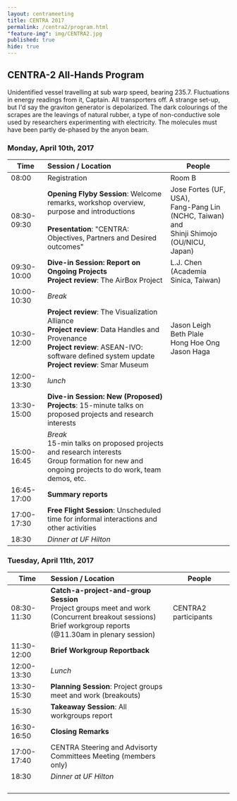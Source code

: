 ```yaml
---
layout: centrameeting
title: CENTRA 2017
permalink: /centra2/program.html
"feature-img": img/CENTRA2.jpg
published: true
hide: true
---
```


## CENTRA-2 All-Hands Program

<p>

</p>

<p>
Unidentified vessel travelling at sub warp speed, bearing 235.7. Fluctuations in energy readings from it, Captain. All transporters off. A strange set-up, but I'd say the graviton generator is depolarized. The dark colourings of the scrapes are the leavings of natural rubber, a type of non-conductive sole used by researchers experimenting with electricity. The molecules must have been partly de-phased by the anyon beam.
</p>

### Monday, April 10th, 2017

| Time | Session / Location | People | 
| ---- | :-------------------------------------------------------|---|
| 08:00 | Registration | Room B | test |
| 08:30-09:30 | **Opening Flyby Session**: Welcome remarks, workshop overview, purpose and introductions <br/> <br />**Presentation**: "CENTRA: Objectives, Partners and Desired outcomes" | Jose Fortes (UF, USA),<br /> Fang-Pang Lin (NCHC, Taiwan) and <br />Shinji Shimojo (OU/NICU, Japan)  | test | 
| 09:30-10:00 | **Dive-in Session: Report on Ongoing Projects** <br /> **Project review**: The AirBox Project  | L.J. Chen (Academia Sinica, Taiwan)  | |
| 10:00-10:30  |*Break*   |   | | 
| 10:30-12:00  |**Project review**: The Visualization Alliance <br /> **Project review**: Data Handles and Provenance <br/> **Project review**: ASEAN-IVO: software defined system update <br /> **Project review**: Smar Museum   | Jason Leigh <br /> Beth Plale <br /> Hong Hoe Ong <br /> Jason Haga | |
| 12:00-13:30  |*lunch*   |   | | 
| 13:30-15:00  | **Dive-in Session: New (Proposed) Projects**: 15-minute talks on proposed projects and research interests  |   | |
| 15:00-16:45  | *Break* <br /> 15-min talks on proposed projects and research interests <br /> Group formation for new and ongoing projects to do work, team demos, etc. <br />  |   | | 
| 16:45-17:00  | **Summary reports**  |   | |
| 17:00-17:30  | **Free Flight Session**: Unscheduled time for informal interactions and other activities  |   | | 
| 18:30  | *Dinner at UF Hilton*  |   | |

### Tuesday, April 11th, 2017

| Time | Session / Location | People | 
| ---- | :-------------------------------------------------------|---|
| 08:30-11:30 | **Catch-a-project-and-group Session** <br /> Project groups meet and work (Concurrent breakout sessions) <br /> Brief workgroup reports (@11.30am in plenary session) | CENTRA2 participants |
| 11:30-12:00  |**Brief Workgroup Reportback**   |   | 
| 12:00-13:30  |*Lunch*   |   | 
| 13:30-15:30  |**Planning Session**: Project groups meet and work (breakouts)   |   | 
| 15:30  |**Takeaway Session**: All workgroups report   |   | 
| 16:30-16:50  |**Closing Remarks**   |   | 
| 17:00-17:40  |CENTRA Steering and Advisorty Committees Meeting (members only)   |   | 
| 18:30  | *Dinner at UF Hilton*  |   | 
|   |   |   | 
|   |   |   | 
|   |   |   | 
|   |   |   | 
